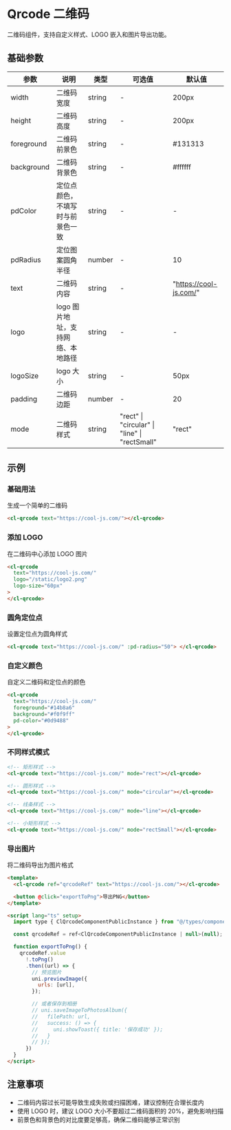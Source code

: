 # Qrcode 二维码

二维码组件，支持自定义样式、LOGO 嵌入和图片导出功能。

## 基础参数

| 参数       | 说明                              | 类型   | 可选值                                        | 默认值                 |
| ---------- | --------------------------------- | ------ | --------------------------------------------- | ---------------------- |
| width      | 二维码宽度                        | string | -                                             | 200px                  |
| height     | 二维码高度                        | string | -                                             | 200px                  |
| foreground | 二维码前景色                      | string | -                                             | #131313                |
| background | 二维码背景色                      | string | -                                             | #ffffff                |
| pdColor    | 定位点颜色，不填写时与前景色一致  | string | -                                             | -                      |
| pdRadius   | 定位图案圆角半径                  | number | -                                             | 10                     |
| text       | 二维码内容                        | string | -                                             | "https://cool-js.com/" |
| logo       | logo 图片地址，支持网络、本地路径 | string | -                                             | -                      |
| logoSize   | logo 大小                         | string | -                                             | 50px                   |
| padding    | 二维码边距                        | number | -                                             | 20                     |
| mode       | 二维码样式                        | string | "rect" \| "circular" \| "line" \| "rectSmall" | "rect"                 |

## 示例

### 基础用法

生成一个简单的二维码

```html
<cl-qrcode text="https://cool-js.com/"></cl-qrcode>
```

### 添加 LOGO

在二维码中心添加 LOGO 图片

```html
<cl-qrcode
  text="https://cool-js.com/"
  logo="/static/logo2.png"
  logo-size="60px"
>
</cl-qrcode>
```

### 圆角定位点

设置定位点为圆角样式

```html
<cl-qrcode text="https://cool-js.com/" :pd-radius="50"> </cl-qrcode>
```

### 自定义颜色

自定义二维码和定位点的颜色

```html
<cl-qrcode
  text="https://cool-js.com/"
  foreground="#14b8a6"
  background="#f0f9ff"
  pd-color="#0d9488"
>
</cl-qrcode>
```

### 不同样式模式

```html
<!-- 矩形样式 -->
<cl-qrcode text="https://cool-js.com/" mode="rect"></cl-qrcode>

<!-- 圆形样式 -->
<cl-qrcode text="https://cool-js.com/" mode="circular"></cl-qrcode>

<!-- 线条样式 -->
<cl-qrcode text="https://cool-js.com/" mode="line"></cl-qrcode>

<!-- 小矩形样式 -->
<cl-qrcode text="https://cool-js.com/" mode="rectSmall"></cl-qrcode>
```

### 导出图片

将二维码导出为图片格式

```html
<template>
  <cl-qrcode ref="qrcodeRef" text="https://cool-js.com/"></cl-qrcode>

  <button @click="exportToPng">导出PNG</button>
</template>

<script lang="ts" setup>
  import type { ClQrcodeComponentPublicInstance } from "@/types/components";

  const qrcodeRef = ref<ClQrcodeComponentPublicInstance | null>(null);

  function exportToPng() {
    qrcodeRef.value
      !.toPng()
      .then((url) => {
        // 预览图片
        uni.previewImage({
          urls: [url],
        });

        // 或者保存到相册
        // uni.saveImageToPhotosAlbum({
        //   filePath: url,
        //   success: () => {
        //     uni.showToast({ title: '保存成功' });
        //   }
        // });
      })
  }
</script>
```

## 注意事项

- 二维码内容过长可能导致生成失败或扫描困难，建议控制在合理长度内
- 使用 LOGO 时，建议 LOGO 大小不要超过二维码面积的 20%，避免影响扫描
- 前景色和背景色的对比度要足够高，确保二维码能够正常识别
